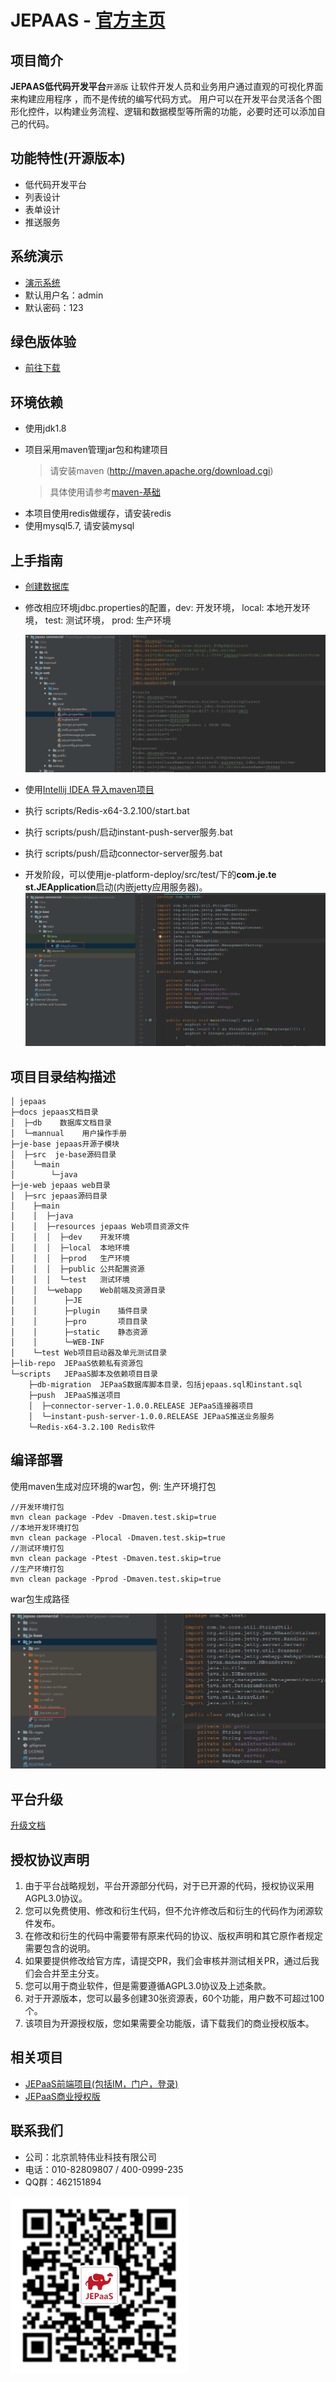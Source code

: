 JEPAAS - [官方主页](http://jepaas.com/)
=========================

## 项目简介

**JEPAAS低代码开发平台**`开源版` 让软件开发人员和业务用户通过直观的可视化界面来构建应用程序
，而不是传统的编写代码方式。
用户可以在开发平台灵活各个图形化控件，以构建业务流程、逻辑和数据模型等所需的功能，必要时还可以添加自己的代码。

## 功能特性(开源版本)

- 低代码开发平台
- 列表设计
- 表单设计
- 推送服务

## 系统演示

- [演示系统](http://example.jepaas.com)
- 默认用户名：admin
- 默认密码：123

## 绿色版体验

- [前往下载](http://www.jepaas.com/download)

## 环境依赖

* 使用jdk1.8
* 项目采用maven管理jar包和构建项目
  
    > 请安装maven (http://maven.apache.org/download.cgi)
  
    > 具体使用请参考[maven-基础](docs/mannual/maven-基础.md)
  
- 本项目使用redis做缓存，请安装redis
- 使用mysql5.7, 请安装mysql

## 上手指南

- [创建数据库](docs/mannual/MySQL初始化手册.md)
- 修改相应环境jdbc.properties的配置，dev: 开发环境， local: 本地开发环境， test: 测试环境， prod: 生产环境
    
    ![](docs/images/jdbcconfig.png)    
    
- 使用[Intellij IDEA 导入maven项目](docs/mannual/idea-maven.md)
- 执行 scripts/Redis-x64-3.2.100/start.bat
- 执行 scripts/push/启动instant-push-server服务.bat
- 执行 scripts/push/启动connector-server服务.bat


- 开发阶段，可以使用je-platform-deploy/src/test/下的**com.je.te
st.JEApplication**启动(内嵌jetty应用服务器)。
![](docs/images/Jetty启动器.png)


## 项目目录结构描述
```
│ jepaas
├─docs jepaas文档目录
│  ├─db    数据库文档目录
│  └─mannual    用户操作手册
├─je-base jepaas开源子模块
│  ├─src  je-base源码目录
│    └─main
│        └─java
├─je-web jepaas web目录
│  ├─src jepaas源码目录
│    ├─main
│    │  ├─java                  
│    │  ├─resources jepaas Web项目资源文件
│    │  │  ├─dev    开发环境
│    │  │  ├─local  本地环境
│    │  │  ├─prod   生产环境
│    │  │  ├─public 公共配置资源
│    │  │  └─test   测试环境
│    │  └─webapp    Web前端及资源目录
│    │      ├─JE          
│    │      ├─plugin    插件目录               
│    │      ├─pro       项目目录           
│    │      ├─static    静态资源              
│    │      └─WEB-INF
│    └─test Web项目启动器及单元测试目录      
├─lib-repo  JEPaaS依赖私有资源包
└─scripts   JEPaaS脚本及依赖项目目录
    ├─db-migration  JEPaaS数据库脚本目录，包括jepaas.sql和instant.sql
    ├─push  JEPaaS推送项目
    │  ├─connector-server-1.0.0.RELEASE JEPaaS连接器项目
    │  └─instant-push-server-1.0.0.RELEASE JEPaaS推送业务服务
    └─Redis-x64-3.2.100 Redis软件
```

## 编译部署

使用maven生成对应环境的war包，例: 生产环境打包
```
//开发环境打包
mvn clean package -Pdev -Dmaven.test.skip=true
//本地开发环境打包
mvn clean package -Plocal -Dmaven.test.skip=true
//测试环境打包
mvn clean package -Ptest -Dmaven.test.skip=true
//生产环境打包
mvn clean package -Pprod -Dmaven.test.skip=true
```

war包生成路径

![](docs/images/outputweb.png)

## 平台升级
[升级文档](docs/mannual/平台升级.md)


## 授权协议声明

1. 由于平台战略规划，平台开源部分代码，对于已开源的代码，授权协议采用AGPL3.0协议。
2. 您可以免费使用、修改和衍生代码，但不允许修改后和衍生的代码作为闭源软件发布。
3. 在修改和衍生的代码中需要带有原来代码的协议、版权声明和其它原作者规定需要包含的说明。
4. 如果要提供修改给官方库，请提交PR，我们会审核并测试相关PR，通过后我们会合并至主分支。
5. 您可以用于商业软件，但是需要遵循AGPL3.0协议及上述条款。
6. 对于开源版本，您可以最多创建30张资源表，60个功能，用户数不可超过100个。
7. 该项目为开源授权版，您如果需要全功能版，请下载我们的商业授权版本。

## 相关项目

* [JEPaaS前端项目(包括IM，门户，登录)](https://gitee.com/jepaas/jepaas-project-frontend)
* [JEPaaS商业授权版](https://gitee.com/jepaas/jepaas-commercial)

## 联系我们

- 公司：北京凯特伟业科技有限公司
- 电话：010-82809807 / 400-0999-235
- QQ群：462151894

![](docs/images/ma.0be98320.png)